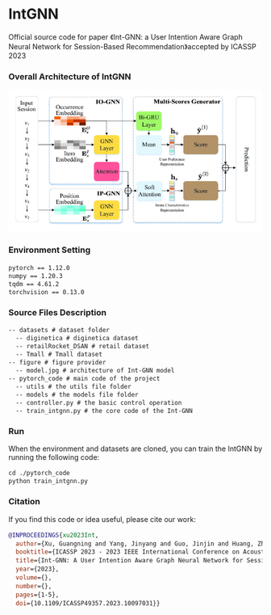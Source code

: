 # IntGNN

Official source code for paper 《Int-GNN: a User Intention Aware Graph Neural Network for Session-Based Recommendation》accepted by ICASSP 2023

### Overall Architecture of IntGNN
![image](https://github.com/xuguangning1218/IntGNN_ICASSP2023/blob/master/figure/model.jpg)

### Environment Setting
```
pytorch == 1.12.0
numpy == 1.20.3
tqdm == 4.61.2
torchvision == 0.13.0
```  

###  Source Files Description

```
-- datasets # dataset folder
  -- diginetica # diginetica dataset 
  -- retailRocket_DSAN # retail dataset
  -- Tmall # Tmall dataset
-- figure # figure provider
  -- model.jpg # architecture of Int-GNN model 
-- pytorch_code # main code of the project
  -- utils # the utils file folder
  -- models # the models file folder
  -- controller.py # the basic control operation
  -- train_intgnn.py # the core code of the Int-GNN
```

### Run

When the environment and datasets are cloned, you can train the IntGNN by running the following code:

```
cd ./pytorch_code
python train_intgnn.py
```

### Citation
If you find this code or idea useful, please cite our work:
```bib
@INPROCEEDINGS{xu2023Int,
  author={Xu, Guangning and Yang, Jinyang and Guo, Jinjin and Huang, Zhichao and Zhang, Bowen},
  booktitle={ICASSP 2023 - 2023 IEEE International Conference on Acoustics, Speech and Signal Processing (ICASSP)}, 
  title={Int-GNN: A User Intention Aware Graph Neural Network for Session-Based Recommendation}, 
  year={2023},
  volume={},
  number={},
  pages={1-5},
  doi={10.1109/ICASSP49357.2023.10097031}}
```

